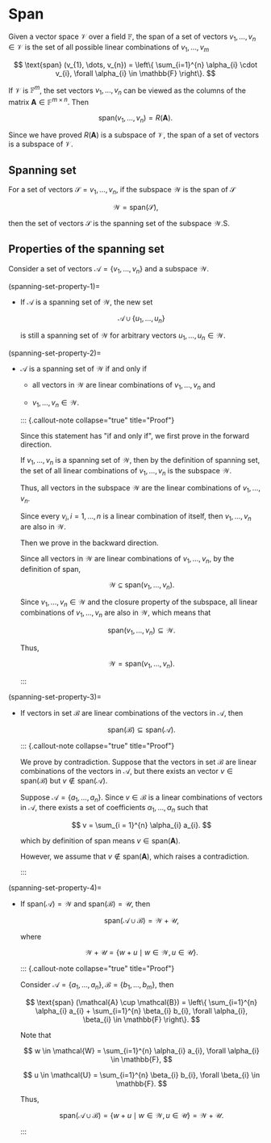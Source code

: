 # Span

Given a vector space $\mathcal{V}$ over a field $\mathbb{F}$, 
the span of a set of vectors $v_{1}, \dots, v_{n} \in \mathcal{V}$ is the set of all possible linear combinations of $v_{1}, \dots, v_{m}$

$$
\text{span} (v_{1}, \dots, v_{n}) = \left\{
    \sum_{i=1}^{n} \alpha_{i} \cdot v_{i}, \forall \alpha_{i} \in \mathbb{F}
\right\}.
$$

If $\mathcal{V}$ is $\mathbb{F}^{m}$,  the set vectors $v_{1}, 
\dots, v_{n}$ can be viewed as the columns of the matrix $\mathbf{A} \in \mathbb{F}^{m \times n}$. 
Then

$$
\text{span} (v_{1}, \dots, v_{n}) = R (\mathbf{A}).
$$

Since we have proved $R (\mathbf{A})$ is a subspace of $\mathcal{V}$, the span of a set of vectors is a subspace of $\mathcal{V}$.

## Spanning set

For a set of vectors $\mathcal{S} = v_{1}, \dots, v_{n}$, 
if the subspace $\mathcal{W}$ is the span of $\mathcal{S}$

$$
\mathcal{W} = \text{span} (\mathcal{S}),
$$

then the set of vectors $\mathcal{S}$ is the spanning set of the subspace $\mathcal{W}$.S.

## Properties of the spanning set

Consider a set of vectors $\mathcal{A} = \left\{ v_{1}, \dots, v_{n} \right\}$ and a subspace $\mathcal{W}$.

(spanning-set-property-1)=

- If $\mathcal{A}$ is a spanning set of $\mathcal{W}$, 
    the new set

    $$
    \mathcal{A} \cup \left\{ 
        u_{1}, \dots, u_{n}
    \right\}
    $$
    
    is still a spanning set of $\mathcal{W}$ for arbitrary vectors $u_{1}, \dots, u_{n} \in \mathcal{W}$.

(spanning-set-property-2)=

- $\mathcal{A}$ is a spanning set of $\mathcal{W}$ if and only if 

    - all vectors in $\mathcal{W}$ are linear combinations of $v_{1}, \dots, v_{n}$ and
    
    - $v_{1}, \dots, v_{n} \in \mathcal{W}$.

  ::: {.callout-note collapse="true" title="Proof"}
    
    Since this statement has "if and only if", we first prove in the forward direction.
    
    If $v_{1}, \dots, v_{n}$ is a spanning set of $\mathcal{W}$, 
    then by the definition of spanning set, 
    the set of all linear combinations of $v_{1}, \dots, v_{n}$ is the subspace $\mathcal{W}$.
    
    Thus, all vectors in the subspace $\mathcal{W}$ are the linear combinations of $v_{1}, \dots, v_{n}$.
    
    Since every $v_{i}, i = 1, \dots, n$ is a linear combination of itself, 
    then $v_{1}, \dots, v_{n}$ are also in $\mathcal{W}$.
    
    Then we prove in the backward direction.
    
    Since all vectors in $\mathcal{W}$ are linear combinations of $v_{1}, \dots, v_{n}$, 
    by the definition of span,
    
    $$
    \mathcal{W} \subseteq \text{span} (v_{1}, \dots, v_{n}).
    $$
    
    Since $v_{1}, \dots, v_{n} \in \mathcal{W}$ and the closure property of the subspace, 
    all linear combinations of $v_{1}, \dots, v_{n}$ are also in $\mathcal{W}$, 
    which means that
    
    $$
    \text{span} (v_{1}, \dots, v_{n}) \subseteq \mathcal{W}.
    $$
    
    Thus, 
    
    $$
    \mathcal{W} = \text{span} (v_{1}, \dots, v_{n}).
    $$
    
  :::

(spanning-set-property-3)=

- If vectors in set $\mathcal{B}$ are linear combinations of the vectors in $\mathcal{A}$, 
    then 

    $$
    \text{span} (\mathcal{B}) \subseteq \text{span} (\mathcal{A}).
    $$
    
  ::: {.callout-note collapse="true" title="Proof"}
    
    We prove by contradiction. 
    Suppose that the vectors in set $\mathcal{B}$ are linear combinations of the vectors in $\mathcal{A}$, 
    but there exists an vector $v \in \text{span} (\mathcal{B})$ but $v \notin \text{span} (\mathcal{A})$.

    Suppose $\mathcal{A} = \{ a_{1}, \dots, a_{n} \}$.
    Since $v \in \mathcal{B}$ is a linear combinations of vectors in $\mathcal{A}$,
    there exists a set of coefficients $\alpha_{1}, \dots, \alpha_{n}$ such that 
    
    $$
    v = \sum_{i = 1}^{n} \alpha_{i} a_{i}.
    $$
    
    which by definition of span means $v \in \text{span} (\mathbf{A})$.
    
    However, 
    we assume that $v \notin \text{span} (\mathbf{A})$, 
    which raises a contradiction.

  :::

(spanning-set-property-4)=

- If $\text{span} (\mathcal{A}) = \mathcal{W}$ and $\text{span} (\mathcal{B}) = \mathcal{U}$, 
    then 

    $$
    \text{span} (\mathcal{A} \cup \mathcal{B}) = \mathcal{W} + \mathcal{U},
    $$
    
    where 
    
    $$
    \mathcal{W} + \mathcal{U} = \left\{
        w + u \mid w \in \mathcal{W}, u \in \mathcal{U}
    \right\}.
    $$
    
  ::: {.callout-note collapse="true" title="Proof"}
    
    Consider $\mathcal{A} = \{ a_{1}, \dots, a_{n} \}, \mathcal{B} = \{ b_{1}, \dots, b_{m} \}$,
    then 
    
    $$
    \text{span} (\mathcal{A} \cup \mathcal{B}) = \left\{ 
        \sum_{i=1}^{n} \alpha_{i} a_{i} + \sum_{i=1}^{n} \beta_{i} b_{i}, \forall \alpha_{i}, \beta_{i} \in \mathbb{F}
    \right\}.
    $$
    
    Note that 
    
    $$
    w \in \mathcal{W} = \sum_{i=1}^{n} \alpha_{i} a_{i}, \forall \alpha_{i} \in \mathbb{F},
    $$
    
    $$
    u \in \mathcal{U} = \sum_{i=1}^{n} \beta_{i} b_{i}, \forall \beta_{i} \in \mathbb{F}.
    $$
    
    Thus,
    
    $$
    \text{span} (\mathcal{A} \cup \mathcal{B}) = \left\{
        w + u \mid w \in \mathcal{W}, u \in \mathcal{U}
    \right\} = \mathcal{W} + \mathcal{U}.
    $$
    
  :::